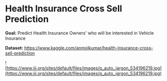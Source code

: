 # Health Insurance Cross Sell Prediction
**Goal:** Predict Health Insurance Owners' who will be interested in Vehicle Insurance

**Dataset:** https://www.kaggle.com/anmolkumar/health-insurance-cross-sell-prediction

![https://www.iii.org/sites/default/files/images/p_auto_jargon_534196219.jpg](https://www.iii.org/sites/default/files/images/p_auto_jargon_534196219.jpg)

